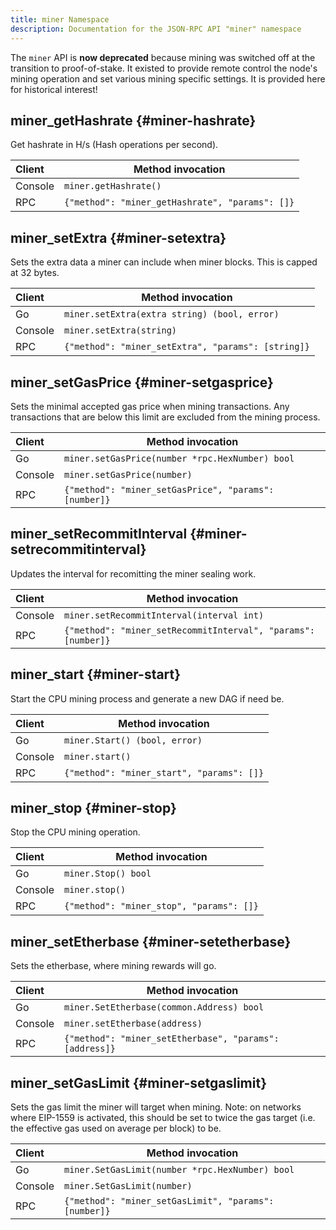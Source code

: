 ```yaml
---
title: miner Namespace
description: Documentation for the JSON-RPC API "miner" namespace
---
```


The `miner` API is **now deprecated** because mining was switched off at the transition to proof-of-stake. It existed to provide remote control the node's mining operation and set various mining specific settings. It is provided here for historical interest!

## miner_getHashrate {#miner-hashrate}

Get hashrate in H/s (Hash operations per second).

| Client  | Method invocation                               |
| :------ | ----------------------------------------------- |
| Console | `miner.getHashrate()`                           |
| RPC     | `{"method": "miner_getHashrate", "params": []}` |

## miner_setExtra {#miner-setextra}

Sets the extra data a miner can include when miner blocks. This is capped at 32 bytes.

| Client  | Method invocation                                  |
| :------ | -------------------------------------------------- |
| Go      | `miner.setExtra(extra string) (bool, error)`       |
| Console | `miner.setExtra(string)`                           |
| RPC     | `{"method": "miner_setExtra", "params": [string]}` |

## miner_setGasPrice {#miner-setgasprice}

Sets the minimal accepted gas price when mining transactions. Any transactions that are below this limit are excluded from the mining process.

| Client  | Method invocation                                     |
| :------ | ----------------------------------------------------- |
| Go      | `miner.setGasPrice(number *rpc.HexNumber) bool`       |
| Console | `miner.setGasPrice(number)`                           |
| RPC     | `{"method": "miner_setGasPrice", "params": [number]}` |

## miner_setRecommitInterval {#miner-setrecommitinterval}

Updates the interval for recomitting the miner sealing work.

| Client  | Method invocation                                             |
| :------ | ------------------------------------------------------------- |
| Console | `miner.setRecommitInterval(interval int)`                     |
| RPC     | `{"method": "miner_setRecommitInterval", "params": [number]}` |

## miner_start {#miner-start}

Start the CPU mining process and generate a new DAG if need be.

| Client  | Method invocation                         |
| :------ | ----------------------------------------- |
| Go      | `miner.Start() (bool, error)`             |
| Console | `miner.start()`                           |
| RPC     | `{"method": "miner_start", "params": []}` |

## miner_stop {#miner-stop}

Stop the CPU mining operation.

| Client  | Method invocation                        |
| :------ | ---------------------------------------- |
| Go      | `miner.Stop() bool`                      |
| Console | `miner.stop()`                           |
| RPC     | `{"method": "miner_stop", "params": []}` |

## miner_setEtherbase {#miner-setetherbase}

Sets the etherbase, where mining rewards will go.

| Client  | Method invocation                                       |
| :------ | ------------------------------------------------------- |
| Go      | `miner.SetEtherbase(common.Address) bool`               |
| Console | `miner.setEtherbase(address)`                           |
| RPC     | `{"method": "miner_setEtherbase", "params": [address]}` |

## miner_setGasLimit {#miner-setgaslimit}

Sets the gas limit the miner will target when mining. Note: on networks where EIP-1559 is activated, this should be set to twice the gas target (i.e. the effective gas used on average per block) to be.

| Client  | Method invocation                                     |
| :------ | ----------------------------------------------------- |
| Go      | `miner.SetGasLimit(number *rpc.HexNumber) bool`       |
| Console | `miner.SetGasLimit(number)`                           |
| RPC     | `{"method": "miner_setGasLimit", "params": [number]}` |
